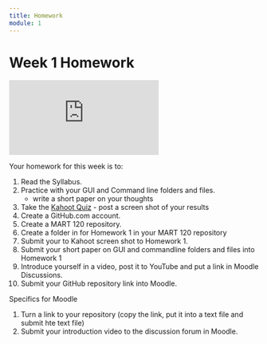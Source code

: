 ```yaml
---
title: Homework
module: 1
---
```


# Week 1 Homework

<!-- rebuild video -->
<div class="embed-responsive embed-responsive-16by9"><iframe class="embed-responsive-item" src="https://www.youtube.com/embed/2wk_EHOLIkA" frameborder="0" allowfullscreen></iframe></div>

Your homework for this week is to:

1. Read the Syllabus.
2. Practice with your GUI and Command line folders and files.
    - write a short paper on your thoughts
3. Take the [Kahoot Quiz](https://create.kahoot.it/share/mart-120-week-1/04b11f79-4372-47a8-96f3-36270a12e1c5) - post a screen shot of your results 
4. Create a GitHub.com account.
5. Create a MART 120 repository.
6. Create a folder in for Homework 1 in your MART 120 repository
7. Submit your to Kahoot screen shot to Homework 1.
8. Submit your short paper on GUI and commandline folders and files into Homework 1
9. Introduce yourself in a video, post it to YouTube and put a link in Moodle Discussions.
10. Submit your GitHub repository link into Moodle.

Specifics for Moodle

1. Turn a link to your repository (copy the link, put it into a text file and submit hte text file)
2. Submit your introduction video to the discussion forum in Moodle.
